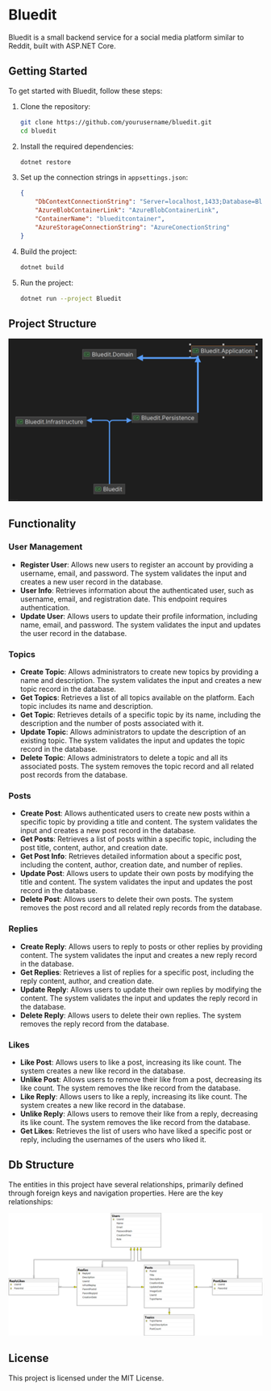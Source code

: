 
# Bluedit

Bluedit is a small backend service for a social media platform similar to Reddit, built with ASP.NET Core.


## Getting Started

To get started with Bluedit, follow these steps:

1. Clone the repository:
    ```sh
    git clone https://github.com/yourusername/bluedit.git
    cd bluedit
    ```

2. Install the required dependencies:
    ```sh
    dotnet restore
    ```

3. Set up the connection strings in `appsettings.json`:
    ```json
   {  
        "DbContextConnectionString": "Server=localhost,1433;Database=BlueditDb;User Id=sa;Password=<YourStrong@Passw0rd>;Integrated Security=false;Encrypt=False",    
        "AzureBlobContainerLink": "AzureBlobContainerLink",
        "ContainerName": "blueditcontainer",
        "AzureStorageConnectionString": "AzureConectionString"
   }
    ```

4. Build the project:
    ```sh
    dotnet build
    ```

5. Run the project:
    ```sh
    dotnet run --project Bluedit
    ```

## Project Structure


![Code Structure](CodeStructure.png)


## Functionality

### User Management

- **Register User**: Allows new users to register an account by providing a username, email, and password. The system validates the input and creates a new user record in the database.
- **User Info**: Retrieves information about the authenticated user, such as username, email, and registration date. This endpoint requires authentication.
- **Update User**: Allows users to update their profile information, including name, email, and password. The system validates the input and updates the user record in the database.

### Topics

- **Create Topic**: Allows administrators to create new topics by providing a name and description. The system validates the input and creates a new topic record in the database.
- **Get Topics**: Retrieves a list of all topics available on the platform. Each topic includes its name and description.
- **Get Topic**: Retrieves details of a specific topic by its name, including the description and the number of posts associated with it.
- **Update Topic**: Allows administrators to update the description of an existing topic. The system validates the input and updates the topic record in the database.
- **Delete Topic**: Allows administrators to delete a topic and all its associated posts. The system removes the topic record and all related post records from the database.

### Posts

- **Create Post**: Allows authenticated users to create new posts within a specific topic by providing a title and content. The system validates the input and creates a new post record in the database.
- **Get Posts**: Retrieves a list of posts within a specific topic, including the post title, content, author, and creation date.
- **Get Post Info**: Retrieves detailed information about a specific post, including the content, author, creation date, and number of replies.
- **Update Post**: Allows users to update their own posts by modifying the title and content. The system validates the input and updates the post record in the database.
- **Delete Post**: Allows users to delete their own posts. The system removes the post record and all related reply records from the database.

### Replies

- **Create Reply**: Allows users to reply to posts or other replies by providing content. The system validates the input and creates a new reply record in the database.
- **Get Replies**: Retrieves a list of replies for a specific post, including the reply content, author, and creation date.
- **Update Reply**: Allows users to update their own replies by modifying the content. The system validates the input and updates the reply record in the database.
- **Delete Reply**: Allows users to delete their own replies. The system removes the reply record from the database.

### Likes

- **Like Post**: Allows users to like a post, increasing its like count. The system creates a new like record in the database.
- **Unlike Post**: Allows users to remove their like from a post, decreasing its like count. The system removes the like record from the database.
- **Like Reply**: Allows users to like a reply, increasing its like count. The system creates a new like record in the database.
- **Unlike Reply**: Allows users to remove their like from a reply, decreasing its like count. The system removes the like record from the database.
- **Get Likes**: Retrieves the list of users who have liked a specific post or reply, including the usernames of the users who liked it.

## Db Structure

The entities in this project have several relationships, primarily defined through foreign keys and navigation properties. Here are the key relationships:

![Code Structure](./DbRelations.png)


## License

This project is licensed under the MIT License.